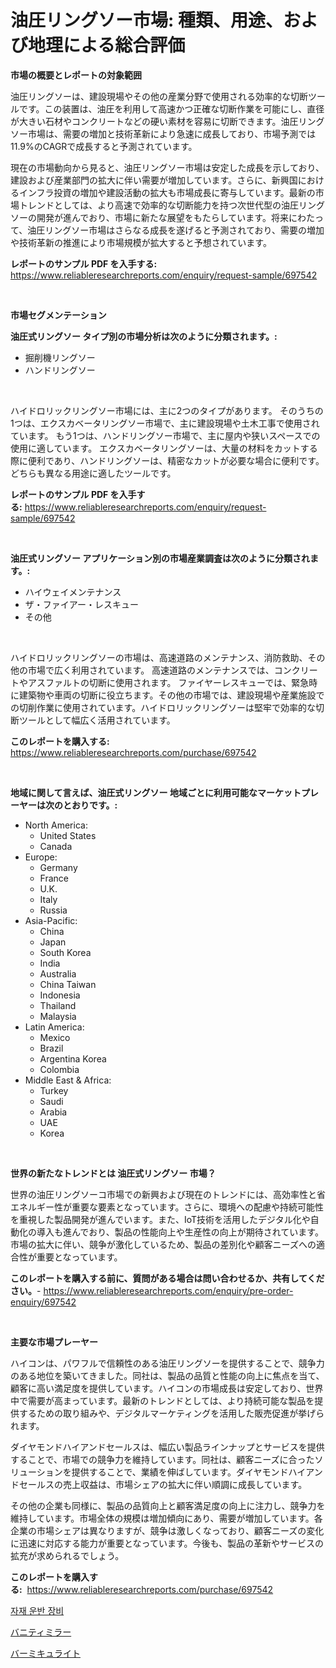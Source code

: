 <p><h1>油圧リングソー市場: 種類、用途、および地理による総合評価</h1></p><p><strong>市場の概要とレポートの対象範囲</strong></p>
<p><p>油圧リングソーは、建設現場やその他の産業分野で使用される効率的な切断ツールです。この装置は、油圧を利用して高速かつ正確な切断作業を可能にし、直径が大きい石材やコンクリートなどの硬い素材を容易に切断できます。油圧リングソー市場は、需要の増加と技術革新により急速に成長しており、市場予測では11.9%のCAGRで成長すると予測されています。</p><p>現在の市場動向から見ると、油圧リングソー市場は安定した成長を示しており、建設および産業部門の拡大に伴い需要が増加しています。さらに、新興国におけるインフラ投資の増加や建設活動の拡大も市場成長に寄与しています。最新の市場トレンドとしては、より高速で効率的な切断能力を持つ次世代型の油圧リングソーの開発が進んでおり、市場に新たな展望をもたらしています。将来にわたって、油圧リングソー市場はさらなる成長を遂げると予測されており、需要の増加や技術革新の推進により市場規模が拡大すると予想されています。</p></p>
<p><strong>レポートのサンプル PDF を入手する:</strong> <a href="https://www.reliableresearchreports.com/enquiry/request-sample/697542">https://www.reliableresearchreports.com/enquiry/request-sample/697542</a></p>
<p>&nbsp;</p>
<p><strong>市場セグメンテーション</strong></p>
<p><strong>油圧式リングソー タイプ別の市場分析は次のように分類されます。:</strong></p>
<p><ul><li>掘削機リングソー</li><li>ハンドリングソー</li></ul></p>
<p>&nbsp;</p>
<p><p>ハイドロリックリングソー市場には、主に2つのタイプがあります。 そのうちの1つは、エクスカベータリングソー市場で、主に建設現場や土木工事で使用されています。 もう1つは、ハンドリングソー市場で、主に屋内や狭いスペースでの使用に適しています。 エクスカベータリングソーは、大量の材料をカットする際に便利であり、ハンドリングソーは、精密なカットが必要な場合に便利です。どちらも異なる用途に適したツールです。</p></p>
<p><strong>レポートのサンプル PDF を入手する:</strong>&nbsp;<a href="https://www.reliableresearchreports.com/enquiry/request-sample/697542">https://www.reliableresearchreports.com/enquiry/request-sample/697542</a></p>
<p>&nbsp;</p>
<p><strong> 油圧式リングソー アプリケーション別の市場産業調査は次のように分類されます。:</strong></p>
<p><ul><li>ハイウェイメンテナンス</li><li>ザ・ファイアー・レスキュー</li><li>その他</li></ul></p>
<p>&nbsp;</p>
<p><p>ハイドロリックリングソーの市場は、高速道路のメンテナンス、消防救助、その他の市場で広く利用されています。 高速道路のメンテナンスでは、コンクリートやアスファルトの切断に使用されます。 ファイヤーレスキューでは、緊急時に建築物や車両の切断に役立ちます。その他の市場では、建設現場や産業施設での切削作業に使用されています。ハイドロリックリングソーは堅牢で効率的な切断ツールとして幅広く活用されています。</p></p>
<p><strong>このレポートを購入する:</strong>&nbsp; <a href="https://www.reliableresearchreports.com/purchase/697542">https://www.reliableresearchreports.com/purchase/697542</a></p>
<p>&nbsp;</p>
<p><strong>地域に関して言えば、油圧式リングソー 地域ごとに利用可能なマーケットプレーヤーは次のとおりです。:</strong></p>
<p><ul>
    <li>
        North America:
        <ul>
            <li>United States</li>
            <li>Canada</li>
        </ul>
    </li>
    <li>
        Europe:
        <ul>
            <li>Germany</li>
            <li>France</li>
            <li>U.K.</li>
            <li>Italy</li>
            <li>Russia</li>
        </ul>
    </li>
    <li>
        Asia-Pacific:
        <ul>
            <li>China</li>
            <li>Japan</li>
            <li>South Korea</li>
            <li>India</li>
            <li>Australia</li>
            <li>China Taiwan</li>
            <li>Indonesia</li>
            <li>Thailand</li>
            <li>Malaysia</li>
        </ul>
    </li>
    <li>
        Latin America:
        <ul>
            <li>Mexico</li>
            <li>Brazil</li>
            <li>Argentina Korea</li>
            <li>Colombia</li>
        </ul>
    </li>
    <li>
        Middle East & Africa:
        <ul>
            <li>Turkey</li>
            <li>Saudi</li>
            <li>Arabia</li>
            <li>UAE</li>
            <li>Korea</li>
        </ul>
    </li>
    </ul></p>
<p>&nbsp;</p>
<p><strong>世界の新たなトレンドとは 油圧式リングソー 市場？</strong></p>
<p><p>世界の油圧リングソーコ市場での新興および現在のトレンドには、高効率性と省エネルギー性が重要な要素となっています。さらに、環境への配慮や持続可能性を重視した製品開発が進んでいます。また、IoT技術を活用したデジタル化や自動化の導入も進んでおり、製品の性能向上や生産性の向上が期待されています。市場の拡大に伴い、競争が激化しているため、製品の差別化や顧客ニーズへの適合性が重要となっています。</p></p>
<p><strong>このレポートを購入する前に、質問がある場合は問い合わせるか、共有してください。</strong>- <a href="https://www.reliableresearchreports.com/enquiry/pre-order-enquiry/697542">https://www.reliableresearchreports.com/enquiry/pre-order-enquiry/697542</a></p>
<p>&nbsp;</p>
<p><strong>主要な市場プレーヤー</strong></p>
<p><p>ハイコンは、パワフルで信頼性のある油圧リングソーを提供することで、競争力のある地位を築いてきました。同社は、製品の品質と性能の向上に焦点を当て、顧客に高い満足度を提供しています。ハイコンの市場成長は安定しており、世界中で需要が高まっています。最新のトレンドとしては、より持続可能な製品を提供するための取り組みや、デジタルマーケティングを活用した販売促進が挙げられます。</p><p>ダイヤモンドハイアンドセールスは、幅広い製品ラインナップとサービスを提供することで、市場での競争力を維持しています。同社は、顧客ニーズに合ったソリューションを提供することで、業績を伸ばしています。ダイヤモンドハイアンドセールスの売上収益は、市場シェアの拡大に伴い順調に成長しています。</p><p>その他の企業も同様に、製品の品質向上と顧客満足度の向上に注力し、競争力を維持しています。市場全体の規模は増加傾向にあり、需要が増加しています。各企業の市場シェアは異なりますが、競争は激しくなっており、顧客ニーズの変化に迅速に対応する能力が重要となっています。今後も、製品の革新やサービスの拡充が求められるでしょう。</p></p>
<p><strong>このレポートを購入する:</strong>&nbsp;&nbsp;<a href="https://www.reliableresearchreports.com/purchase/697542">https://www.reliableresearchreports.com/purchase/697542</a></p>
<p><p><a href="https://medium.com/@carolynurton5656/%EC%9E%90%EC%9E%AC-%EC%B2%98%EB%A6%AC-%EC%9E%A5%EB%B9%84-%EC%8B%9C%EC%9E%A5-%EC%A1%B0%EC%82%AC-%EB%B3%B4%EA%B3%A0%EC%84%9C-2024%EB%85%84%EB%B6%80%ED%84%B0-2031%EB%85%84%EA%B9%8C%EC%A7%80%EC%9D%98-%EC%97%AD%EC%82%AC-%EB%B0%8F-%EC%98%88%EC%B8%A1-fab829ed4eb7">자재 운반 장비</a></p><p><a href="https://medium.com/@lenorakris2023/%E5%8C%96%E7%B2%A7%E9%8F%A1%E5%B8%82%E5%A0%B4%E5%B1%95%E6%9C%9B-%E6%A5%AD%E7%95%8C%E6%A6%82%E8%A6%81%E3%81%A8%E4%BA%88%E6%B8%AC-2024%E5%B9%B4%E3%81%8B%E3%82%892031%E5%B9%B4-e1cf56d19dbe">バニティミラー</a></p><p><a href="https://medium.com/@matteills7854/%E3%83%90%E3%83%BC%E3%83%9F%E3%82%AD%E3%83%A5%E3%83%A9%E3%82%A4%E3%83%88%E5%B8%82%E5%A0%B4%E3%81%AE%E5%88%86%E6%9E%90-%E3%82%B0%E3%83%AD%E3%83%BC%E3%83%90%E3%83%AB%E7%94%A3%E6%A5%AD%E3%81%AE%E8%A6%8B%E8%A7%A3%E3%81%A8%E4%BA%88%E6%B8%AC-2024%E5%B9%B4%E3%81%8B%E3%82%892031%E5%B9%B4%E3%81%BE%E3%81%A7-89bdcf1561be">バーミキュライト</a></p></p>